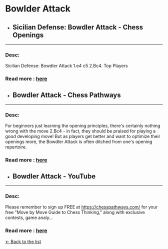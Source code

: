 # Bowlder Attack
- ## **Sicilian Defense: Bowdler Attack - Chess Openings** 

---
### Desc: 
 Sicilian Defense: Bowdler Attack 1.e4 c5 2.Bc4. Top Players 
### Read more : [here](https://www.chess.com/openings/Sicilian-Defense-Bowdler-Attack) 
- ## **Bowdler Attack - Chess Pathways** 

---
### Desc: 
 For beginners just learning the opening principles, there's certainly nothing wrong with the move 2.Bc4 - in fact, they should be praised for playing a good developing move! But as players get better and want to optimize their openings more, the Bowdler Attack is often ditched from one's opening repertoire. 
### Read more : [here](https://chesspathways.com/chess-openings/kings-pawn-opening/bowdler-attack/) 
- ## **Bowdler Attack - YouTube** 

---
### Desc: 
 Please remember to sign up FREE at https://chesspathways.com/ for your free "Move by Move Guide to Chess Thinking," along with exclusive contests, game analy... 
### Read more : [here](https://www.youtube.com/watch?v=o3jrBROC7t0) 


[← Back to the list](../chess-openings.md)